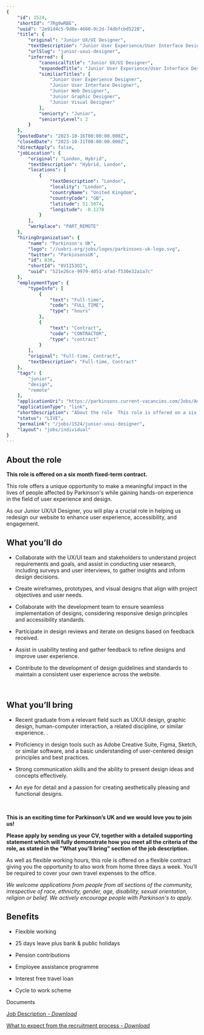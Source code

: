 ```yaml
---
{
	"id": 1524,
	"shortId": "7Rg9wRBE",
	"uuid": "2e91d4c5-9d8e-4660-9c2d-74dbfcbd5228",
	"title": {
		"original": "Junior UX/UI Designer",
		"textDescription": "Junior User Experience/User Interface Designer",
		"urlSlug": "junior-uxui-designer",
		"inferred": {
			"canonicalTitle": "Junior UX/UI Designer",
			"expandedTitle": "Junior User Experience/User Interface Designer",
			"similiarTitles": [
				"Junior User Experience Designer",
				"Junior User Interface Designer",
				"Junior Web Designer",
				"Junior Graphic Designer",
				"Junior Visual Designer"
			],
			"seniorty": "Junior",
			"seniortyLevel": 2
		}
	},
	"postedDate": "2023-10-16T00:00:00.000Z",
	"closedDate": "2023-10-31T00:00:00.000Z",
	"directApply": false,
	"jobLocation": {
		"original": "London, Hybrid",
		"textDescription": "Hybrid, London",
		"locations": [
			{
				"textDescription": "London",
				"locality": "London",
				"countryName": "United Kingdom",
				"countryCode": "GB",
				"latitude": 51.5074,
				"longitude": -0.1278
			}
		],
		"workplace": "PART_REMOTE"
	},
	"hiringOrganization": {
		"name": "Parkinson's UK",
		"logo": "//uxbri.org/jobs/logos/parkinsons-uk-logo.svg",
		"twitter": "ParkinsonsUK",
		"id": 836,
		"shortId": "8V1I53OI",
		"uuid": "521e26ce-9979-4051-afad-f530e32a1a7c"
	},
	"employmentType": {
		"typeInfo": [
			{
				"text": "Full-time",
				"code": "FULL_TIME",
				"type": "hours"
			},
			{
				"text": "Contract",
				"code": "CONTRACTOR",
				"type": "contract"
			}
		],
		"original": "Full-time, Contract",
		"textDescription": "Full-time, Contract"
	},
	"tags": [
		"junior",
		"design",
		"remote"
	],
	"applicationUri": "https://parkinsons.current-vacancies.com/Jobs/Advert/3281078?cid=1978&t=Junior-UX-UI-Designer",
	"applicationType": "link",
	"shortDescription": "About the role  This role is offered on a six month fixed-term- contract.  This role offers a unique opportunity to make a meaningful impact in the lives of people affected by Parkinson's' while",
	"status": "LIVE",
	"permalink": "/jobs/1524/junior-uxui-designer",
	"layout": "jobs/individual"
}
---
```

<h2>About the role&nbsp;</h2><p><strong>This role is offered on a six month fixed-term contract.&nbsp;</strong></p><p>This role offers a unique opportunity to make a meaningful impact in the lives of people affected by Parkinson's while gaining hands-on experience in the field of user experience and design.</p><p>As our Junior UX/UI Designer, you will play a crucial role in helping us redesign our website to enhance user experience, accessibility, and engagement.&nbsp;</p><h2>What you’ll do</h2><ul><li><p>Collaborate with the UX/UI team and stakeholders to understand project requirements and goals, and assist in conducting user research, including surveys and user interviews, to gather insights and inform design decisions.</p></li><li><p>Create wireframes, prototypes, and visual designs that align with project objectives and user needs.</p></li><li><p>Collaborate with the development team to ensure seamless implementation of designs, considering responsive design principles and accessibility standards.</p></li><li><p>Participate in design reviews and iterate on designs based on feedback received.</p></li><li><p>Assist in usability testing and gather feedback to refine designs and improve user experience.</p></li><li><p>Contribute to the development of design guidelines and standards to maintain a consistent user experience across the website.</p></li></ul><p>&nbsp;</p><h2>What you’ll bring</h2><ul><li><p>Recent graduate from a relevant field such as UX/UI design, graphic design, human-computer interaction, a related discipline, or similar experience. .&nbsp;</p></li><li><p>Proficiency in design tools such as Adobe Creative Suite, Figma, Sketch, or similar software, and a basic understanding of user-centered design principles and best practices.&nbsp;</p></li><li><p>Strong communication skills and the ability to present design ideas and concepts effectively.&nbsp;</p></li><li><p>An eye for detail and a passion for creating aesthetically pleasing and functional designs.&nbsp;</p></li></ul><p>&nbsp;</p><p><strong>This is an exciting time for Parkinson’s UK and we would love you to join us!</strong></p><p><strong>Please apply by sending us your CV, together with a detailed supporting statement which will fully demonstrate how you meet all the criteria of the role, as stated in the "What you'll bring" section of the job description.</strong></p><p>As well as flexible working hours, this role is offered on a flexible contract giving you the opportunity to also work from home three days a week. You’ll be required to cover your own travel expenses to the office.</p><p><em>We welcome applications from people from all sections of the community, irrespective of race, ethnicity, gender, age, disability, sexual orientation, religion or belief. We actively encourage people with Parkinson's to apply.</em></p><h2>Benefits</h2><ul><li><p>Flexible working</p></li><li><p>25 days leave plus bank &amp; public holidays</p></li><li><p>Pension contributions</p></li><li><p>Employee assistance programme</p></li><li><p>Interest free travel loan</p></li><li><p>Cycle to work scheme</p></li></ul><p>Documents</p><p><a target="_blank" rel="noopener noreferrer nofollow" href="https://parkinsons.current-vacancies.com/Jobs/DownloadDocument/1148534?cid=1978&amp;pubid=3281078">Job Description <em>- Download</em></a></p><p><a target="_blank" rel="noopener noreferrer nofollow" href="https://parkinsons.current-vacancies.com/Jobs/DownloadDocument/1144247?cid=1978&amp;pubid=3281078">What to expect from the recruitment process <em>- Download</em></a></p>
